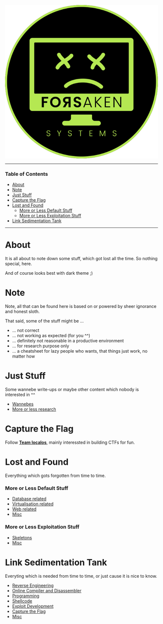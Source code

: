 <picture>
  <source media="(prefers-color-scheme: dark)" srcset="https://github.com/ForsakenSystems/.github/blob/main/images/logo_light.png?raw=true">
  <source media="(prefers-color-scheme: light)" srcset="https://github.com/ForsakenSystems/.github/blob/main/images/logo_dark.png?raw=true">
  <img alt="localos logo" src="https://github.com/ForsakenSystems/.github/blob/main/images/logo_dark.png?raw=true">
</picture>

---

### Table of Contents
- [About](#about)
- [Note](#note)
- [Just Stuff](#just-stuff)
- [Capture the Flag](#capture-the-flag)
- [Lost and Found](#lost-and-found)
    + [More or Less Default Stuff](#more-or-less-default-stuff)
    + [More or Less Exploitation Stuff](#more-or-less-exploitation-stuff)
- [Link Sedimentation Tank](#link-sedimentation-tank)

---


# About
It is all about to note down some stuff, which got lost all the time. So nothing special, here.

And of course looks best with dark theme ;)

# Note
Note, all that can be found here is based on or powered by sheer ignorance and honest sloth.

That said, some of the stuff might be ...

- ... not correct
- ... not working as expected (for you ^^)
- ... definitely not reasonable in a productive environment
- ... for research purpose only
- ... a cheatsheet for lazy people who wants, that things just work, no matter how

# Just Stuff
Some wannebe write-ups or maybe other content which nobody is interested in ^^

- [Wannebes](content/stuff/wannebes.md)
- [More or less research](content/stuff/research.md)

# Capture the Flag
Follow **[Team localos](http://localos.io)**, mainly interessted in building CTFs for fun.

# Lost and Found
Everything which gots forgotten from time to time.

### More or Less Default Stuff
- [Database related](content/lost-and-found/defa/db.md)
- [Virtualisation related](content/lost-and-found/defa/virt.md)
- [Web related](content/lost-and-found/defa/web.md)
- [Misc](content/lost-and-found/defa/misc.md)

### More or Less Exploitation Stuff
- [Skeletons](content/lost-and-found/expl/skel.md)
- [Misc](content/lost-and-found/expl/misc.md)

# Link Sedimentation Tank
Everyting which is needed from time to time, or just cause it is nice to know.

- [Reverse Engineering](content/links/re.md)
- [Online Compiler and Disassembler](content/links/disa.md)
- [Programming](content/links/prog.md)
- [Shellcode](content/links/sc.md)
- [Exploit Development](content/links/expldev.md)
- [Capture the Flag](content/links/ctf.md)
- [Misc](content/links/misc.md)
